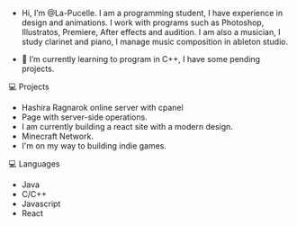 - Hi, I’m @La-Pucelle. I am a programming student, I have experience in design and animations. I work with programs such as Photoshop, Illustratos, Premiere, After effects and audition. I am also a musician, I study clarinet and piano, I manage music composition in ableton studio.
 
- 🌱 I’m currently learning to program in C++, I have some pending projects.

‍💻 Projects

- Hashira Ragnarok online server with cpanel
- Page with server-side operations.
- I am currently building a react site with a modern design.
- Minecraft Network.
- I'm on my way to building indie games.

‍💻 Languages

- Java
- C/C++
- Javascript
- React
<!---
La-Pucelle/La-Pucelle is a ✨ special ✨ repository because its `README.md` (this file) appears on your GitHub profile.
You can click the Preview link to take a look at your changes.
--->
